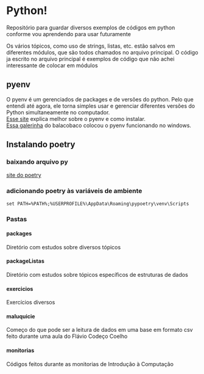 # Python!
Repositório para guardar diversos exemplos de códigos em python conforme vou aprendendo para usar futuramente

Os vários tópicos, como uso de strings, listas, etc. estão salvos em diferentes módulos, que são todos chamados no arquivo principal. O código ja escrito no arquivo principal é exemplos de código que não achei interessante de colocar em módulos

## pyenv
O pyenv é um gerenciados de packages e de versões do python. Pelo que entendi até agora, ele torna simples usar e gerenciar diferentes versões do Python simultaneamente no computador. <br>
<a href="https://realpython.com/intro-to-pyenv/#what-about-a-package-manager">Esse site</a> explica melhor sobre o pyenv e como instalar. <br>
<a href="https://github.com/pyenv-win/pyenv-win">Essa galerinha</a> do balacobaco colocou o pyenv funcionando no windows.

## Instalando poetry
### baixando arquivo py
<a href="https://python-poetry.org/docs">site do poetry</a>

### adicionando poetry às variáveis de ambiente
```
set PATH=%PATH%;%USERPROFILE%\AppData\Roaming\pypoetry\venv\Scripts
```
### Pastas

#### packages
Diretório com estudos sobre diversos tópicos

#### packageListas
Diretório com estudos sobre tópicos específicos de estruturas de dados

#### exercicios
Exercícios diversos

#### maluquicie
Começo do que pode ser a leitura de dados em uma base em formato csv feito durante uma aula do Flávio Codeço Coelho

#### monitorias
Códigos feitos durante as monitorias de Introdução à Computação